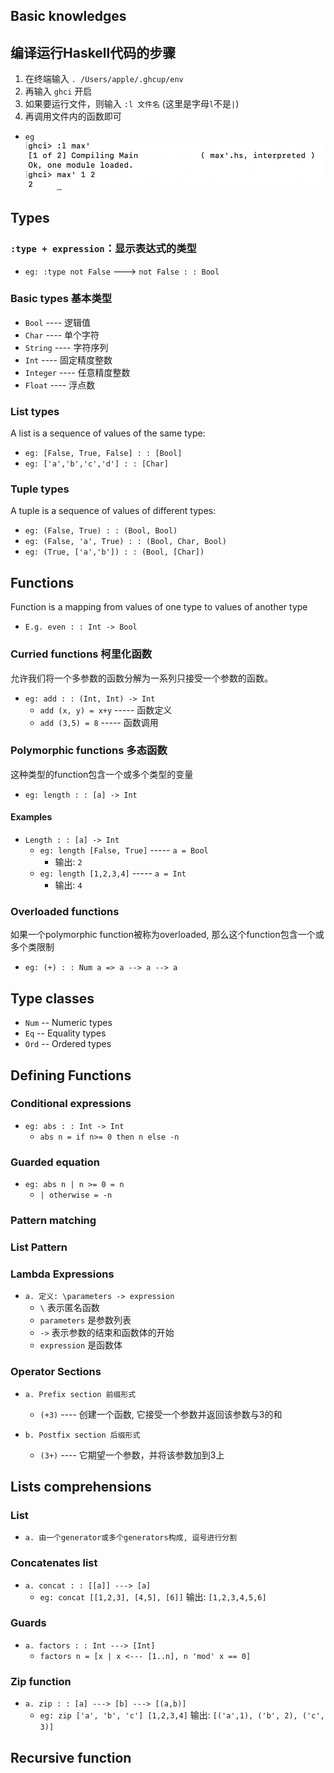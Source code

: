 ## Basic knowledges
## 编译运行Haskell代码的步骤
1. 在终端输入 `. /Users/apple/.ghcup/env`
2. 再输入 `ghci` 开启
3. 如果要运行文件，则输入 `:l 文件名` (这里是字母`l`不是`|`)
4. 再调用文件内的函数即可
- `eg`
  ![本地图片](https://github.com/ddggss/Haskell/blob/main/images/1.jpg "example1")

## Types 
### `:type + expression`：显示表达式的类型
- `eg: :type not False`    ---> `not False : : Bool`

### Basic types 基本类型
- `Bool`      ---- 逻辑值
- `Char`      ---- 单个字符
- `String`    ---- 字符序列
- `Int`       ---- 固定精度整数
- `Integer`   ---- 任意精度整数
- `Float`     ---- 浮点数

### List types
A list is a sequence of values of the same type:
- `eg: [False, True, False] : : [Bool]`
- `eg: ['a','b','c','d'] : : [Char]`

### Tuple types
A tuple is a sequence of values of different types:
- `eg: (False, True) : : (Bool, Bool)`
- `eg: (False, 'a', True) : : (Bool, Char, Bool)`
- `eg: (True, ['a','b']) : : (Bool, [Char])`

## Functions
Function is a mapping from values of one type to values of another type
- `E.g. even : : Int -> Bool`

### Curried functions 柯里化函数
允许我们将一个多参数的函数分解为一系列只接受一个参数的函数。
- `eg: add : : (Int, Int) -> Int`
  - `add (x, y) = x+y`                   ----- 函数定义
  - `add (3,5) = 8`                        ----- 函数调用

### Polymorphic functions 多态函数
这种类型的function包含一个或多个类型的变量
- `eg: length : : [a] -> Int`

#### Examples
- `Length : : [a] -> Int`
  - `eg: length [False, True]`     ----- `a = Bool`
    - 输出: `2`
  - `eg: length [1,2,3,4]`            ----- `a = Int`
    - 输出: `4`

### Overloaded functions
如果一个polymorphic function被称为overloaded, 那么这个function包含一个或多个类限制
- `eg: (+) : : Num a => a --> a --> a`

## Type classes
- `Num`    -- Numeric types
- `Eq`     -- Equality types
- `Ord`    -- Ordered types

## Defining Functions
### Conditional expressions
- `eg: abs : : Int -> Int`
  - `abs n = if n>= 0 then n else -n`

### Guarded equation
- `eg: abs n | n >= 0 = n`
  - `| otherwise = -n`

### Pattern matching

### List Pattern

### Lambda Expressions
- `a. 定义: \parameters -> expression`
  - `\` 表示匿名函数
  - `parameters` 是参数列表
  - `->` 表示参数的结束和函数体的开始
  - `expression` 是函数体

### Operator Sections
- `a. Prefix section 前缀形式`
  - `(+3)`    ---- 创建一个函数, 它接受一个参数并返回该参数与3的和

- `b. Postfix section 后缀形式`
  - `(3+)`    ---- 它期望一个参数，并将该参数加到3上

## Lists comprehensions
### List
- `a. 由一个generator或多个generators构成, 逗号进行分割`

### Concatenates list
- `a. concat : : [[a]] ---> [a]`
  - `eg: concat [[1,2,3], [4,5], [6]]`          输出: `[1,2,3,4,5,6]`

### Guards
- `a. factors : : Int ---> [Int]`
  - `factors n = [x | x <--- [1..n], n 'mod' x == 0]`

### Zip function
- `a. zip : : [a] ---> [b] ---> [(a,b)]`
  - `eg: zip ['a', 'b', 'c'] [1,2,3,4]`             输出: `[('a',1), ('b', 2), ('c', 3)]`

## Recursive function

